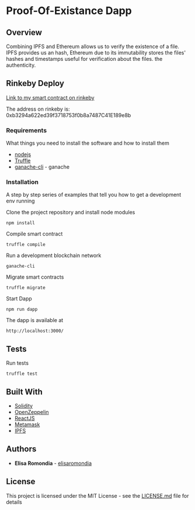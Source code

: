 # Proof-Of-Existance Dapp

## Overview
Combining IPFS and Ethereum allows us to verify the existence of a file. IPFS provides us an hash, Ethereum due to its immutability stores the files' hashes and timestamps useful for verification about the files. the authenticity.


## Rinkeby Deploy
[Link to my smart contract on rinkeby](https://etherscan.io/address/0xb3294a622ed39f3718753f0b8a7487C41E189e8b)

The address on rinkeby is: 0xb3294a622ed39f3718753f0b8a7487C41E189e8b

### Requirements

What things you need to install the software and how to install them

* [nodejs](https://www.digitalocean.com/community/tutorials/how-to-install-node-js-on-ubuntu-18-04)
* [Truffle](https://truffleframework.com/docs/truffle/getting-started/installation)
* [ganache-cli](https://github.com/trufflesuite/ganache-cli) - ganache

### Installation

A step by step series of examples that tell you how to get a development env running

Clone the project repository and install node modules

```
npm install
```

Compile smart contract

```
truffle compile
```

Run a development blockchain network

```
ganache-cli
```

Migrate smart contracts

```
truffle migrate
```

Start Dapp

```
npm run dapp
```

The dapp is available at

```
http://localhost:3000/
```

## Tests


Run tests

```
truffle test
```


## Built With

* [Solidity](https://reactjs.org/docs/getting-started.html)
* [OpenZeppelin](https://github.com/OpenZeppelin/openzeppelin-contracts)
* [ReactJS](https://reactjs.org/docs/getting-started.html)
* [Metamask](https://reactjs.org/docs/getting-started.html)
* [IPFS](https://reactjs.org/docs/getting-started.html)


## Authors

* **Elisa Romondia** - [elisaromondia](https://github.com/elisaromondia)

## License

This project is licensed under the MIT License - see the [LICENSE.md](LICENSE.md) file for details
